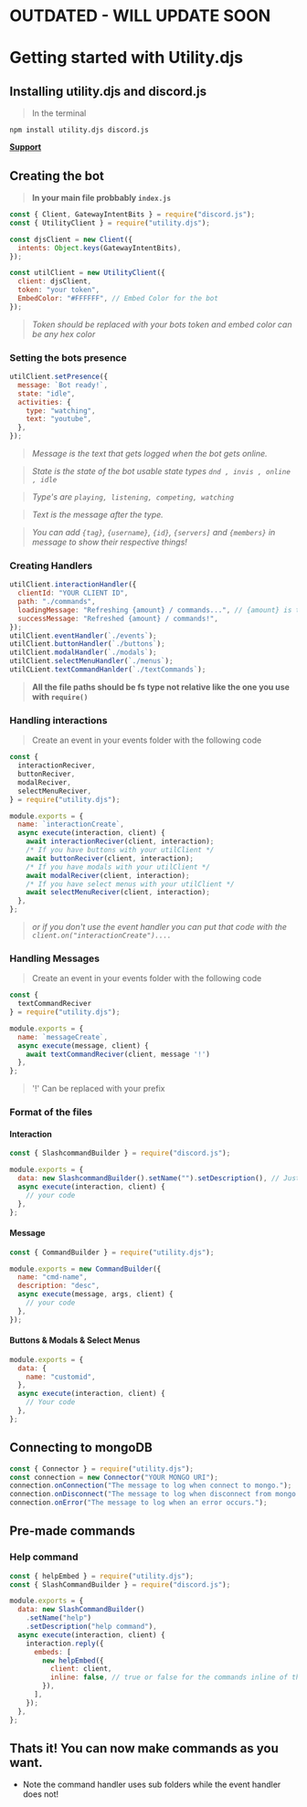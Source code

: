 # OUTDATED - WILL UPDATE SOON

# Getting started with Utility.djs

## Installing utility.djs and discord.js

> In the terminal

```
npm install utility.djs discord.js
```

**[Support](https://discord.gg/xbrYnd9dqe)**

## Creating the bot

> **In your main file probbably `index.js`**

```js
const { Client, GatewayIntentBits } = require("discord.js");
const { UtilityClient } = require("utility.djs");

const djsClient = new Client({
  intents: Object.keys(GatewayIntentBits),
});

const utilClient = new UtilityClient({
  client: djsClient,
  token: "your token",
  EmbedColor: "#FFFFFF", // Embed Color for the bot
});
```

> _Token should be replaced with your bots token and embed color can be any hex color_

### Setting the bots presence

```js
utilClient.setPresence({
  message: `Bot ready!`,
  state: "idle",
  activities: {
    type: "watching",
    text: "youtube",
  },
});
```

> _Message is the text that gets logged when the bot gets online._

> _State is the state of the bot usable state types `dnd , invis , online , idle`_

> _Type's are `playing, listening, competing, watching`_

> _Text is the message after the type._

> _You can add `{tag}`, `{username}`, `{id}`, `{servers]` and `{members}` in message to show their respective things!_

### Creating Handlers

```js
utilClient.interactionHandler({
  clientId: "YOUR CLIENT ID",
  path: "./commands",
  loadingMessage: "Refreshing {amount} / commands...", // {amount} is the number of slash commands
  successMessage: "Refreshed {amount} / commands!",
});
utilClient.eventHandler(`./events`);
utilClient.buttonHandler(`./buttons`);
utilClient.modalHandler(`./modals`);
utilClient.selectMenuHandler(`./menus`);
utilCLient.textCommandHanlder(`./textCommands`);
```

> **All the file paths should be fs type not relative like the one you use with `require()`**

### Handling interactions

> Create an event in your events folder with the following code

```js
const {
  interactionReciver,
  buttonReciver,
  modalReciver,
  selectMenuReciver,
} = require("utility.djs");

module.exports = {
  name: `interactionCreate`,
  async execute(interaction, client) {
    await interactionReciver(client, interaction);
    /* If you have buttons with your utilClient */
    await buttonReciver(client, interaction);
    /* If you have modals with your utilClient */
    await modalReciver(client, interaction);
    /* If you have select menus with your utilClient */
    await selectMenuReciver(client, interaction);
  },
};
```

> _or if you don't use the event handler you can put that code with the `client.on("interactionCreate")....`_

### Handling Messages

> Create an event in your events folder with the following code

```js
const {
  textCommandReciver
} = require("utility.djs");

module.exports = {
  name: `messageCreate`,
  async execute(message, client) {
    await textCommandReciver(client, message '!')
  },
};
```

> '!' Can be replaced with your prefix

### Format of the files

#### Interaction

```js
const { SlashcommandBuilder } = require("discord.js");

module.exports = {
  data: new SlashcommandBuilder().setName("").setDescription(), // Just the discord.js slash command builder.
  async execute(interaction, client) {
    // your code
  },
};
```

#### Message

```js
const { CommandBuilder } = require("utility.djs");

module.exports = new CommandBuilder({
  name: "cmd-name",
  description: "desc",
  async execute(message, args, client) {
    // your code
  },
});
```

#### Buttons & Modals & Select Menus

```js
module.exports = {
  data: {
    name: "customid",
  },
  async execute(interaction, client) {
    // Your code
  },
};
```

## Connecting to mongoDB

```js
const { Connector } = require("utility.djs");
const connection = new Connector("YOUR MONGO URI");
connection.onConnection("The message to log when connect to mongo.");
connection.onDisconnect("The message to log when disconnect from mongo.");
connection.onError("The message to log when an error occurs.");
```

## Pre-made commands

### Help command

```js
const { helpEmbed } = require("utility.djs");
const { SlashCommandBuilder } = require("discord.js");

module.exports = {
  data: new SlashCommandBuilder()
    .setName("help")
    .setDescription("help command"),
  async execute(interaction, client) {
    interaction.reply({
      embeds: [
        new helpEmbed({
          client: client,
          inline: false, // true or false for the commands inline of the embed
        }),
      ],
    });
  },
};
```

## Thats it! You can now make commands as you want.

- Note the command handler uses sub folders while the event handler does not!
